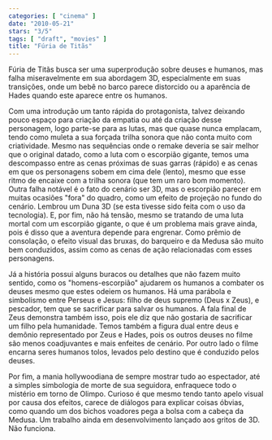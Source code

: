 ```yaml
---
categories: [ "cinema" ]
date: "2010-05-21"
stars: "3/5"
tags: [ "draft", "movies" ]
title: "Fúria de Titãs"
---
```

Fúria de Titãs busca ser uma superprodução sobre deuses e humanos,
mas falha miseravelmente em sua abordagem 3D, especialmente em suas
transições, onde um bebê no barco parece distorcido ou a aparência
de Hades quando este aparece entre os humanos.

Com uma introdução um tanto rápida do protagonista, talvez deixando
pouco espaço para criação da empatia ou até da criação desse
personagem, logo parte-se para as lutas, mas que quase nunca emplacam,
tendo como muleta a sua forçada trilha sonora que não conta muito com
criatividade. Mesmo nas sequências onde o remake deveria se sair melhor
que o original datado, como a luta com o escorpião gigante, temos uma
descompasso entre as cenas próximas de suas garras (rápido) e as cenas
em que os personagens sobem em cima dele (lento), mesmo que esse ritmo
de encaixe com a trilha sonora (que tem um raro bom momento). Outra
falha notável é o fato do cenário ser 3D, mas o escorpião parecer em
muitas ocasiões "fora" do quadro, como um efeito de projeção no fundo
do cenário. Lembrou um Duna 3D (se esta tivesse sido feita com o uso
da tecnologia). E, por fim, não há tensão, mesmo se tratando de uma
luta mortal com um escorpião gigante, o que é um problema mais grave
ainda, pois é disso que a aventura depende para engrenar. Como prêmio
de consolação, o efeito visual das bruxas, do barqueiro e da Medusa
são muito bem conduzidos, assim como as cenas de ação relacionadas
com esses personagens.

Já a história possui alguns buracos ou detalhes que não fazem muito
sentido, como os "homens-escorpião" ajudarem os humanos a combater os
deuses mesmo que estes odeiem os humanos. Há uma parábola e simbolismo
entre Perseus e Jesus: filho de deus supremo (Deus x Zeus), e pescador,
tem que se sacrificar para salvar os humanos. A fala final de Zeus
demonstra também isso, pois ele diz que não gostaria de sacrificar um
filho pela humanidade. Temos também a figura dual entre deus e demônio
representado por Zeus e Hades, pois os outros deuses no filme são menos
coadjuvantes e mais enfeites de cenário. Por outro lado o filme encarna
seres humanos tolos, levados pelo destino que é conduzido pelos deuses.

Por fim, a mania hollywoodiana de sempre mostrar tudo ao espectador,
até a simples simbologia de morte de sua seguidora, enfraquece todo
o mistério em torno de Olimpo. Curioso é que mesmo tendo tanto apelo
visual por causa dos efeitos, carece de diálogos para explicar coisas
óbvias, como quando um dos bichos voadores pega a bolsa com a cabeça
da Medusa. Um trabalho ainda em desenvolvimento lançado aos gritos de
3D. Não funciona.

